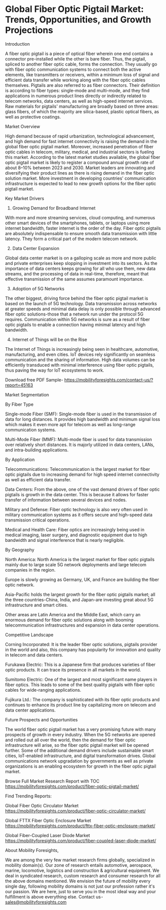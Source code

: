 # Global Fiber Optic Pigtail Market: Trends, Opportunities, and Growth Projections

Introduction

A fiber optic pigtail is a piece of optical fiber wherein one end contains a connector pre-installed while the other is bare fiber. Thus, the pigtail, spliced to another fiber optic cable, forms the connection. They usually go with fiber optic communication systems to connect both the active elements, like transmitters or receivers, within a minimum loss of signal and efficient data transfer while working along with the fiber optic cables themselves. Pigtails are also referred to as fiber connectors. Their definition is according to fiber types: single-mode and multi-mode, and they find applications in numerous product lines directly or indirectly related to telecom networks, data centers, as well as high-speed internet services. Raw materials for pigtails' manufacturing are broadly based on three areas: glass fibers, of which the majority are silica-based, plastic optical fibers, as well as protective coatings.

Market Overview

High demand because of rapid urbanization, technological advancement, and high demand for fast internet connectivity is raising the demand in the global fiber optic pigtail market. Moreover, increased penetration of fiber optic cables in telecom, military, medical, and industrial sectors is fueling this market. According to the latest market studies available, the global fiber optic pigtail market is likely to register a compound annual growth rate of about 8–10% between 2023 and 2030. Market leaders are innovating and diversifying their product lines as there is rising demand in the fiber optic solution market. More investment in developing countries' communication infrastructure is expected to lead to new growth options for the fiber optic pigtail market.

Key Market Drivers

1. Growing Demand for Broadband Internet

With more and more streaming services, cloud computing, and numerous other smart devices of the smartphones, tablets, or laptops using more internet bandwidth, faster internet is the order of the day. Fiber optic pigtails are absolutely indispensable to ensure smooth data transmission with little latency. They form a critical part of the modern telecom network.

2. Data Center Expansion

Global data center market is on a galloping scale as more and more public and private enterprises keep slopping in investment into its sectors. As the importance of data centers keeps growing for all who use them, new data streams, and the processing of data in real-time, therefore, meant that effective transmission of the same assumes paramount importance.

3. Adoption of 5G Networks

The other biggest, driving force behind the fiber optic pigtail market is based on the launch of 5G technology. Data transmission across networks at greater speeds and minimal data delay is only possible through advanced fiber optic solutions-those that a network run under the protocol 5G requires. Communication within 5G networks is sure as a result of fiber optic pigtails to enable a connection having minimal latency and high bandwidth.

4. Internet of Things will be on the Rise

The Internet of Things is increasingly being seen in healthcare, automotive, manufacturing, and even cities. IoT devices rely significantly on seamless communication and the sharing of information. High data volumes can be efficiently transduced with minimal interference using fiber optic pigtails, thus paving the way for IoT ecosystems to work.

Download free PDF Sample- https://mobilityforesights.com/contact-us/?report=45163

Market Segmentation

By Fiber Type

Single-mode Fiber (SMF): Single-mode fiber is used in the transmission of data for long distances. It provides high bandwidth and minimum signal loss which makes it even more apt for telecom as well as long-range communication systems.

Multi-Mode Fiber (MMF): Multi-mode fiber is used for data transmission over relatively short distances. It is majorly utilized in data centers, LANs, and intra-building applications.

By Application

Telecommunications: Telecommunication is the largest market for fiber optic pigtails due to increasing demand for high speed internet connectivity as well as efficient data transfer.

Data Centers: From the above, one of the vast demand drivers of fiber optic pigtails is growth in the data center. This is because it allows for faster transfer of information between several devices and nodes.

Military and Defense: Fiber optic technology is also very often used in military communication systems as it offers secure and high-speed data transmission critical operations.

Medical and Health Care: Fiber optics are increasingly being used in medical imaging, laser surgery, and diagnostic equipment due to high bandwidth and signal interference that is nearly negligible.

By Geography

North America: North America is the largest market for fiber optic pigtails mainly due to large scale 5G network deployments and large telecom companies in the region.

Europe is slowly growing as Germany, UK, and France are building the fiber optic network.

Asia-Pacific holds the largest growth for the fiber optic pigtails market; all the three countries-China, India, and Japan-are investing great about 5G infrastructure and smart cities.

Other areas are Latin America and the Middle East, which carry an enormous demand for fiber optic solutions along with booming telecommunication infrastructures and expansion in data center operations.

Competitive Landscape

Corning Incorporated: It is the leader fiber optic solutions, pigtails provider in the world and also, this company has popularity for innovation and quality in telecom and data centers.

Furukawa Electric: This is a Japanese firm that produces varieties of fiber optic products. It can trace its presence in all markets in the world.

Sumitomo Electric: One of the largest and most significant name players in fiber optics. This leads to some of the best quality pigtails with fiber optic cables for wide-ranging applications.

Fujikura Ltd.: The company is sophisticated with its fiber optic products and continues to enhance its product line by capitalizing more on telecom and data center applications.

Future Prospects and Opportunities

The world fiber optic pigtail market has a very promising future with many prospects of growth in every industry. When the 5G networks are opened and rolled out all over the world, then the demand for fiber optic infrastructure will arise, so the fiber optic pigtail market will be opened further. Some of the additional demand drivers include sustainable smart cities, IoT-enabled infrastructure, and digital transformation drives. Global communications network upgradation by governments as well as private organizations is an enabling ecosystem for growth in the fiber optic pigtail market.

Browse Full Market Research Report with TOC https://mobilityforesights.com/product/fiber-optic-pigtail-market/

Find Trending Reports:

Global Fiber Optic Circulator Market https://mobilityforesights.com/product/fiber-optic-circulator-market/

Global FTTX Fiber Optic Enclosure Market https://mobilityforesights.com/product/fttx-fiber-optic-enclosure-market/

Global Fiber-Coupled Laser Diode Market https://mobilityforesights.com/product/fiber-coupled-laser-diode-market/

About Mobility Foresights,

We are among the very few market research firms globally, specialized in mobility domain(s). Our zone of research entails automotive, aerospace, marine, locomotive, logistics and construction & agricultural equipment. We deal in syndicated research, custom research and consumer research for all the above domains mentioned.
We envision the future of mobility every single day, following mobility domains is not just our profession rather it's our passion. We are here, just to serve you in the most ideal way and your fulfillment is above everything else. Contact us - sales@mobilityforesights.com
